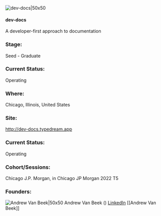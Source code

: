 

![dev-docs|50x50](https://apimg.techstars.com/profiles/1663179884593_307751.png)

#### dev-docs
A developer-first approach to documentation

### Stage: 
Seed - Graduate 

### Current Status: 
Operating

### Where:
Chicago, Illinois, United States

### Site:
http://dev-docs.typedream.app





### Current Status: 
Operating

### Cohort/Sessions: 
Chicago J.P. Morgan, in Chicago JP Morgan 2022 T5

### Founders: 

![Andrew Van Beek|50x50]() Andrew Van Beek () [LinkedIn](https://) [[Andrew Van Beek]]



